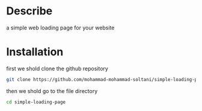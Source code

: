 # Describe
a simple web loading page for your website
# Installation
first we shold clone the github repository
```bash
git clone https://github.com/mohammad-mohammad-soltani/simple-loading-page.git 
```
then we shold go to the file directory 
```bash
cd simple-loading-page 

